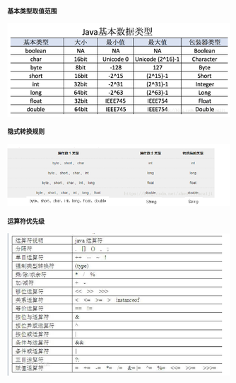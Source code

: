 #### 基本类型取值范围
![Size](image/type_size_scope.png)

#### 隐式转换规则
![Size](image/hide_convert_rule.png)

#### 运算符优先级
![Size](image/operator_priority.png)